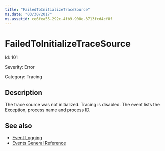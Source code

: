 ```yaml
---
title: "FailedToInitializeTraceSource"
ms.date: "03/30/2017"
ms.assetid: ce6fea55-292c-4fb9-908e-3713fcd4cf8f
---
```

# FailedToInitializeTraceSource
Id: 101  
  
 Severity: Error  
  
 Category: Tracing  
  
## Description  
 The trace source was not initialized. Tracing is disabled. The event lists the Exception, process name and process ID.  
  
## See also

- [Event Logging](index.md)
- [Events General Reference](events-general-reference.md)
